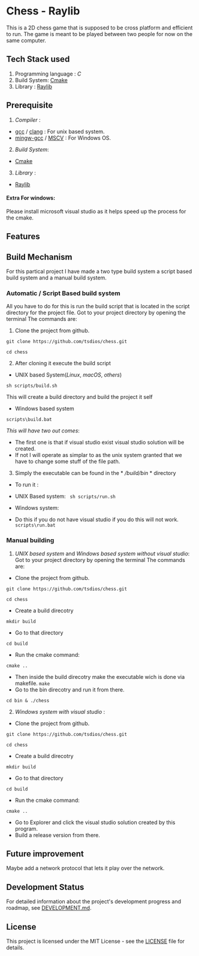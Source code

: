 # Chess - Raylib

This is a 2D chess game that is supposed to be cross platform and efficient to run. 
The game is meant to be played between two people for now on the same computer.

## Tech Stack used 
1. Programming language : *C*
2. Build System: [Cmake](https://cmake.org/)
3. Library : [Raylib](https://www.raylib.com/)

## Prerequisite
1. *Compiler*  : 
-  [gcc](https://gcc.gnu.org/)  / [clang](https://releases.llvm.org/download.html) : For unix based system.
-  [mingw-gcc](https://sourceforge.net/projects/mingw-w64/)  / [MSCV](https://learn.microsoft.com/en-us/cpp/build/reference/compiler-options?view=msvc-170) : For Windows OS.
2. *Build System*: 
- [Cmake](https://cmake.org/)
3. *Library* : 
- [Raylib](https://www.raylib.com/)

#### Extra For windows:
Please install microsoft visual studio as it helps speed up the process for the cmake.

## Features

## Build  Mechanism

For this partical project I have made a two type build system a script based build system and a manual build system.

### Automatic / Script Based build system

All you have to do for this is run the build script that is located in the script directory for the project file.
Got to your project directory by opening the terminal
The commands are:

1. Clone the project from github.
```
git clone https://github.com/tsdios/chess.git 
 ```
```
cd chess
```
2. After cloning it execute the build script

- UNIX based System(*Linux*, *macOS*, *others*)
```
sh scripts/build.sh
```
This will create a build directory and build the project it self

- Windows based system
```
scripts\build.bat
```
*This will have two out comes*:
- The first one is that if visual studio exist visual studio solution will be created.
- If not I will operate as simplar to as the unix system granted that we have to change some stuff of the file path.

3. Simply the executable can be found in the * */build/bin* * directory
- To run it :

 * UNIX Based system: 
``` sh scripts/run.sh```

 * Windows system: 
 - Do this if you do not have visual studio if you do this will not work. 
``` scripts\run.bat```
### Manual building 

1. *UNIX based system* and *Windows based system without visual studio*: 
Got to your project directory by opening the terminal
The commands are:

- Clone the project from github.
```
git clone https://github.com/tsdios/chess.git 

```
```
cd chess
```
- Create a build direcotry 
```
mkdir build
```
- Go to that directory
```
cd build
```
- Run the cmake command:
```
cmake ..
```
- Then inside the build direcotry make the executable wich is done via makefile.
``
make
``
- Go to the bin direcotry and run it from there.
```
cd bin & ./chess
```
2. *Windows system with visual studio* :

- Clone the project from github.
```
git clone https://github.com/tsdios/chess.git 

```
```
cd chess
```
- Create a build direcotry 
```
mkdir build
```
- Go to that directory
```
cd build
```
- Run the cmake command:
```
cmake ..
```
- Go to Explorer and click the visual studio solution created by this program.
- Build a release version from there.


## Future improvement
Maybe add a network protocol that lets it play over the network.

## Development Status
For detailed information about the project's development progress and roadmap, see [DEVELOPMENT.md](DEVELOPMENT.md).

## License
This project is licensed under the MIT License - see the [LICENSE](LICENSE) file for details.


